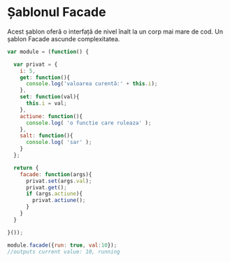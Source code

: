 # Șablonul Facade

Acest șablon oferă o interfață de nivel înalt la un corp mai mare de cod. Un șablon Facade ascunde complexitatea.

```js
var module = (function() {

  var privat = {
    i: 5,
    get: function(){
      console.log('valoarea curentă:' + this.i);
    },
    set: function(val){
      this.i = val;
    },
    actiune: function(){
      console.log( 'o functie care ruleaza' );
    },
    salt: function(){
      console.log( 'sar' );
    }
  };

  return {
    facade: function(args){
      privat.set(args.val);
      privat.get();
      if (args.actiune){
        privat.actiune();
      }
    }
  }

}());

module.facade({run: true, val:10});
//outputs current value: 10, running
```

